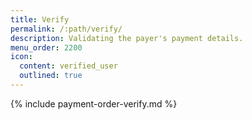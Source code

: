```yaml
---
title: Verify
permalink: /:path/verify/
description: Validating the payer's payment details.
menu_order: 2200
icon:
  content: verified_user
  outlined: true
---
```


{% include payment-order-verify.md %}
